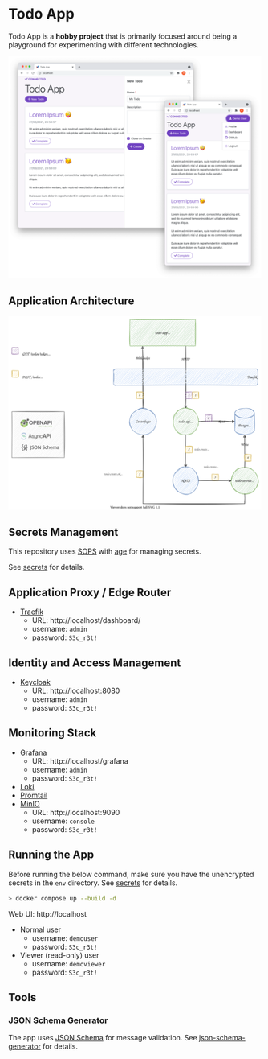 # Todo App

Todo App is a **hobby project** that is primarily focused around being a playground for experimenting with different technologies.

![Todo App Architecture](doc/todo-app.png)

## Application Architecture

![Todo App Architecture](doc/architecture.svg)

## Secrets Management

This repository uses [SOPS](https://github.com/mozilla/sops) with [age](https://github.com/mozilla/sops#encrypting-using-age) for managing secrets.

See [secrets](secrets/) for details.

## Application Proxy / Edge Router

- [Traefik](https://traefik.io/traefik/)
  - URL: http://localhost/dashboard/
  - username: `admin`
  - password: `S3c_r3t!`

## Identity and Access Management

- [Keycloak](https://www.keycloak.org/)
  - URL: http://localhost:8080
  - username: `admin`
  - password: `S3c_r3t!`

## Monitoring Stack

- [Grafana](https://grafana.com/oss/grafana/)
  - URL: http://localhost/grafana
  - username: `admin`
  - password: `S3c_r3t!`
- [Loki](https://grafana.com/oss/loki/)
- [Promtail](https://grafana.com/docs/loki/latest/clients/promtail/)
- [MinIO](https://min.io/)
  - URL: http://localhost:9090
  - username: `console`
  - password: `S3c_r3t!`

## Running the App

Before running the below command, make sure you have the unencrypted secrets in the `env` directory. See [secrets](secrets/) for details.

```bash
> docker compose up --build -d
```

Web UI: http://localhost

- Normal user
  - username: `demouser`
  - password: `S3c_r3t!`
- Viewer (read-only) user
  - username: `demoviewer`
  - password: `S3c_r3t!`

## Tools

### JSON Schema Generator

The app uses [JSON Schema](https://json-schema.org/) for message validation. See [json-schema-generator](tools/json-schema-generator) for details.
